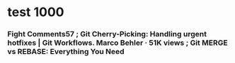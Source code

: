 # test 1000

### Fight Comments57 ; Git Cherry-Picking: Handling urgent hotfixes | Git Workflows. Marco Behler · 51K views ; Git MERGE vs REBASE: Everything You Need
